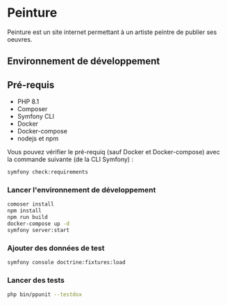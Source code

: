 # Peinture

Peinture est un site internet permettant à un artiste peintre de publier ses oeuvres.

## Environnement de développement

## Pré-requis

* PHP 8.1
* Composer
* Symfony CLI
* Docker
* Docker-compose
* nodejs et npm

Vous pouvez vérifier le pré-requiq (sauf Docker et Docker-compose) avec la commande suivante (de la CLI Symfony) :

```bash
symfony check:requirements
```

### Lancer l'environnement de développement

```bash
comoser install
npm install
npm run build
docker-compose up -d
symfony server:start
```
### Ajouter des données de test

```bash
symfony console doctrine:fixtures:load
```

### Lancer des tests

```bash
php bin/ppunit --testdox
```
